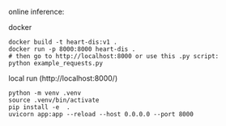 online inference:

docker 
```
docker build -t heart-dis:v1 .
docker run -p 8000:8000 heart-dis .
# then go to http://localhost:8000 or use this .py script:
python example_requests.py
```

local run (http://localhost:8000/)
```
python -m venv .venv
source .venv/bin/activate
pip install -e  .
uvicorn app:app --reload --host 0.0.0.0 --port 8000
```


